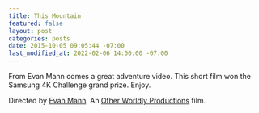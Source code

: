 ```yaml
---
title: This Mountain
featured: false
layout: post
categories: posts
date: 2015-10-05 09:05:44 -07:00
last_modified_at: 2022-02-06 14:00:00 -07:00
---
```


From Evan Mann comes a great adventure video. This short film won the Samsung 4K Challenge grand prize. Enjoy.

Directed by [Evan Mann](http://evanmann.com). An [Other Worldly Productions](http://otherworldlyproductions.com) film.

